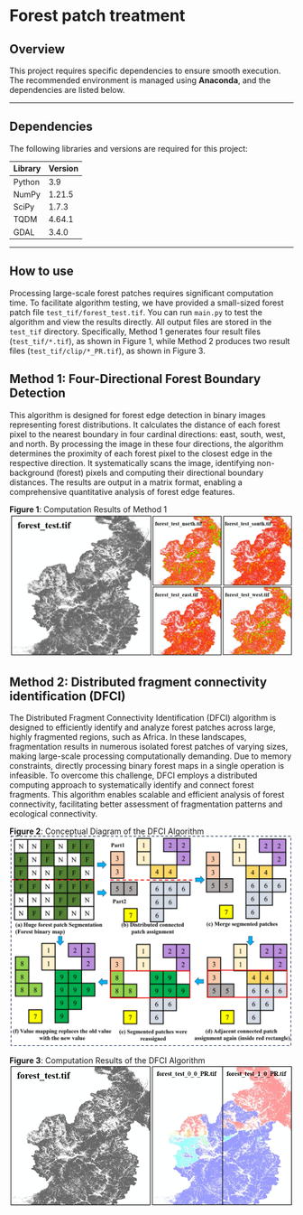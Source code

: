 # Forest patch treatment


## **Overview**  
This project requires specific dependencies to ensure smooth execution. 
The recommended environment is managed using **Anaconda**, 
and the dependencies are listed below.  

---

## **Dependencies**  

The following libraries and versions are required for this project:  

| Library  | Version  |
|----------|---------|
| Python   | 3.9     |
| NumPy    | 1.21.5  |
| SciPy    | 1.7.3   |
| TQDM     | 4.64.1  |
| GDAL     | 3.4.0   |

---

## **How to use**

Processing large-scale forest patches requires significant computation time. 
To facilitate algorithm testing, we have provided a small-sized forest patch file `test_tif/forest_test.tif`. 
You can run `main.py` to test the algorithm and view the results directly. All output files are stored in the `test_tif` directory. Specifically, 
Method 1 generates four result files (`test_tif/*.tif`), as shown in Figure 1, 
while Method 2 produces two result files (`test_tif/clip/*_PR.tif`), as shown in Figure 3.


## **Method 1: Four-Directional Forest Boundary Detection**
This algorithm is designed for forest edge detection in binary images representing forest distributions. 
It calculates the distance of each forest pixel to the nearest boundary in four cardinal directions: 
east, south, west, and north. 
By processing the image in these four directions, 
the algorithm determines the proximity of each forest pixel to the closest edge in the respective direction. 
It systematically scans the image, identifying non-background (forest) pixels and computing their directional boundary distances. 
The results are output in a matrix format, 
enabling a comprehensive quantitative analysis of forest edge features.

**Figure 1**: Computation Results of Method 1
![img/img1.jpg](img/img1.jpg)

## **Method 2: Distributed fragment connectivity identification (DFCI)**
The Distributed Fragment Connectivity Identification (DFCI) algorithm is designed to efficiently identify and analyze forest patches across large, 
highly fragmented regions, such as Africa. In these landscapes, 
fragmentation results in numerous isolated forest patches of varying sizes, 
making large-scale processing computationally demanding. Due to memory constraints, 
directly processing binary forest maps in a single operation is infeasible. 
To overcome this challenge, DFCI employs a distributed computing approach to systematically identify and connect forest fragments. 
This algorithm enables scalable and efficient analysis of forest connectivity, 
facilitating better assessment of fragmentation patterns and ecological connectivity.

**Figure 2**: Conceptual Diagram of the DFCI Algorithm
![img/img2.jpg](img/img2.jpg)

**Figure 3**: Computation Results of the DFCI Algorithm
![img/img3.jpg](img/img3.jpg)

